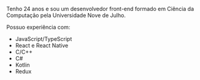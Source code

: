 Tenho 24 anos e sou um desenvolvedor front-end formado em Ciência da Computação pela Universidade Nove de Julho.

Possuo experiência com:
* JavaScript/TypeScript
* React e React Native
* C/C++ 
* C# 
* Kotlin
* Redux